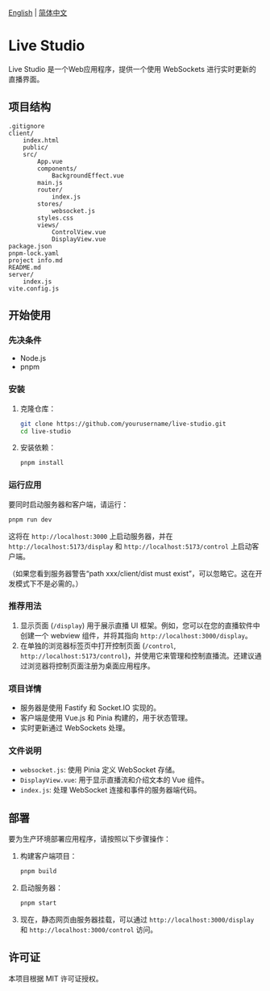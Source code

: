 [English](./README.md) | [简体中文](./README.zh-CN.md)

# Live Studio

Live Studio 是一个Web应用程序，提供一个使用 WebSockets 进行实时更新的直播界面。

## 项目结构

```
.gitignore
client/
	index.html
	public/
	src/
		App.vue
		components/
			BackgroundEffect.vue
		main.js
		router/
			index.js
		stores/
			websocket.js
		styles.css
		views/
			ControlView.vue
			DisplayView.vue
package.json
pnpm-lock.yaml
project info.md
README.md
server/
	index.js
vite.config.js
```

## 开始使用

### 先决条件

- Node.js
- pnpm

### 安装

1. 克隆仓库：
    ```sh
    git clone https://github.com/yourusername/live-studio.git
    cd live-studio
    ```

2. 安装依赖：
    ```sh
    pnpm install
    ```

### 运行应用

要同时启动服务器和客户端，请运行：
```sh
pnpm run dev
```

这将在 `http://localhost:3000` 上启动服务器，并在 `http://localhost:5173/display` 和 `http://localhost:5173/control` 上启动客户端。

（如果您看到服务器警告“path xxx/client/dist must exist”，可以忽略它。这在开发模式下不是必需的。）

### 推荐用法

1. 显示页面 (`/display`) 用于展示直播 UI 框架。例如，您可以在您的直播软件中创建一个 webview 组件，并将其指向 `http://localhost:3000/display`。
2. 在单独的浏览器标签页中打开控制页面 (`/control`, `http://localhost:5173/control`)，并使用它来管理和控制直播流。还建议通过浏览器将控制页面注册为桌面应用程序。

### 项目详情

- 服务器是使用 Fastify 和 Socket.IO 实现的。
- 客户端是使用 Vue.js 和 Pinia 构建的，用于状态管理。
- 实时更新通过 WebSockets 处理。

### 文件说明

- `websocket.js`: 使用 Pinia 定义 WebSocket 存储。
- `DisplayView.vue`: 用于显示直播流和介绍文本的 Vue 组件。
- `index.js`: 处理 WebSocket 连接和事件的服务器端代码。

## 部署

要为生产环境部署应用程序，请按照以下步骤操作：

1. 构建客户端项目：
    ```sh
    pnpm build
    ```

2. 启动服务器：
    ```sh
    pnpm start
    ```

3. 现在，静态网页由服务器挂载，可以通过 `http://localhost:3000/display` 和 `http://localhost:3000/control` 访问。

## 许可证

本项目根据 MIT 许可证授权。
